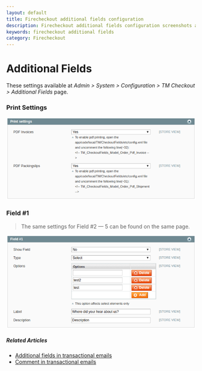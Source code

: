 ```yaml
---
layout: default
title: Firecheckout additional fields configuration
description: Firecheckout additional fields configuration screenshots and description
keywords: firecheckout additional fields
category: Firecheckout
---
```


# Additional Fields

These settings available at _Admin > System > Configuration > TM Checkout > Additional Fields_
page.

### Print Settings

![Print settings](/images/m1/firecheckout/configuration/additional-fields/print-settings.png)

### Field #1

> The same settings for Field #2 — 5 can be found on the same page.

![Field #1 settings](/images/m1/firecheckout/configuration/additional-fields/field1.png)

##### Related Articles

 -  [Additional fields in transactional emails](/m1/extensions/firecheckout/adding-checkout-fields-to-transactional-emails/)
 -  [Comment in transactional emails](/m1/extensions/firecheckout/adding-comment-fields-to-sales-emails/)
